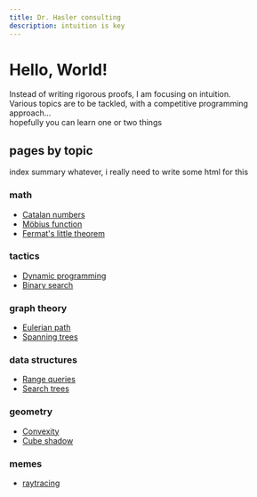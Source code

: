 ```yaml
---
title: Dr. Hasler consulting
description: intuition is key
---
```


# Hello, World!

Instead of writing rigorous proofs,
I am focusing on intuition.  
Various topics are to be tackled, with a competitive programming approach...  
hopefully you can learn one or two things

## pages by topic
index summary whatever, i really need to write some html for this

### math
- [Catalan numbers](/math/catalan.md)
- [Möbius function](/math/mobius.md)
- [Fermat's little theorem](/math/fermat.md)

### tactics
- [Dynamic programming](/tactics/dp.md)
- [Binary search](/tactics/binsearch.md)

### graph theory
- [Eulerian path](/gt/eupath.md)
- [Spanning trees](/gt/span.md)

### data structures
- [Range queries](/ds/rq.md)
- [Search trees](/ds/search_trees.md)

### geometry
- [Convexity](/geo/conv.md)
- [Cube shadow](/geo/shadow.md)

### memes
- [raytracing](/myst/ray.md)
